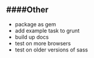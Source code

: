 ####Other
---
- package as gem
- add example task to grunt
- build up docs
- test on more browsers
- test on older versions of sass
